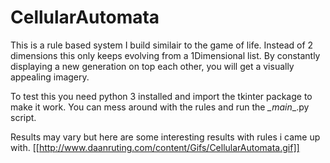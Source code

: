 # CellularAutomata
This is a rule based system I build similair to the game of life.
Instead of 2 dimensions this only keeps evolving from a 1Dimensional list.
By constantly displaying a new generation on top each other, you will get a visually appealing imagery.

To test this you need python 3 installed and import the tkinter package to make it work.
You can mess around with the rules and run the _\_main_\_.py script.

Results may vary but here are some interesting results with rules i came up with.
[[http://www.daanruting.com/content/Gifs/CellularAutomata.gif]]
